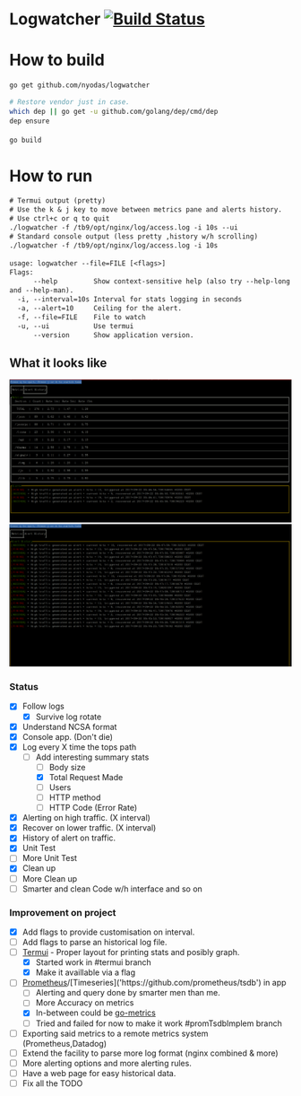 
# Logwatcher [![Build Status](https://travis-ci.org/nyodas/logwatcher.svg?branch=master)](https://travis-ci.org/nyodas/logwatcher)

# How to build
```
go get github.com/nyodas/logwatcher
```
```bash
# Restore vendor just in case.
which dep || go get -u github.com/golang/dep/cmd/dep 
dep ensure

go build
```

# How to run
```
# Termui output (pretty)
# Use the k & j key to move between metrics pane and alerts history.
# Use ctrl+c or q to quit
./logwatcher -f /tb9/opt/nginx/log/access.log -i 10s --ui
# Standard console output (less pretty ,history w/h scrolling)
./logwatcher -f /tb9/opt/nginx/log/access.log -i 10s

usage: logwatcher --file=FILE [<flags>]
Flags:
      --help         Show context-sensitive help (also try --help-long and --help-man).
  -i, --interval=10s Interval for stats logging in seconds
  -a, --alert=10     Ceiling for the alert.
  -f, --file=FILE    File to watch
  -u, --ui           Use termui
      --version      Show application version.
```
## What it looks like
![Pane1-metrics](https://raw.githubusercontent.com/nyodas/logwatcher/master/docs/standard.png)
![Pane2-history](https://raw.githubusercontent.com/nyodas/logwatcher/master/docs/alerthistory.png)

### Status
- [X] Follow logs
    - [X] Survive log rotate
- [x] Understand NCSA format
- [x] Console app. (Don't die)
- [X] Log every X time the tops path
    - [ ] Add interesting summary stats
        - [ ] Body size
        - [X] Total Request Made
        - [ ] Users
        - [ ] HTTP method
        - [ ] HTTP Code (Error Rate)
- [X] Alerting on high traffic. (X interval)
- [X] Recover on lower traffic. (X interval)
- [X] History of alert on traffic.
- [X] Unit Test
- [ ] More Unit Test
- [X] Clean up
- [ ] More Clean up
- [ ] Smarter and clean Code w/h interface and so on

### Improvement on project
 - [X] Add flags to provide customisation on interval.
 - [ ] Add flags to parse an historical log file.
 - [ ] [Termui]('https://github.com/gizak/termui') - Proper layout for printing stats and posibly graph.
     - [X] Started work in #termui branch 
     - [X] Make it availlable via a flag
 - [ ] [Prometheus]('https://github.com/prometheus/prometheus')/[Timeseries]('https://github.com/prometheus/tsdb') in app
    - [ ] Alerting and query done by smarter men than me.
    - [ ] More Accuracy on metrics
    - [X] In-between could be [go-metrics]('https://github.com/rcrowley/go-metrics')
    - [ ] Tried and failed for now to make it work #promTsdbImplem branch
 - [ ] Exporting said metrics to a remote metrics system (Prometheus,Datadog)
 - [ ] Extend the facility to parse more log format (nginx combined & more)
 - [ ] More alerting options and more alerting rules.
 - [ ] Have a web page for easy historical data.
 - [ ] Fix all the TODO
